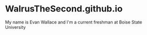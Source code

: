 # WalrusTheSecond.github.io
My name is Evan Wallace and I'm a current freshman at Boise State University

